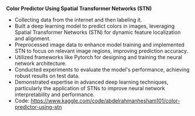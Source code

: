 **Color Predictor Using Spatial Transformer Networks (STN)**  
- Collecting data from the internet and then labeling it.
- Built a deep learning model to predict colors in images, leveraging Spatial Transformer Networks (STN) for dynamic feature localization and alignment.  
- Preprocessed image data to enhance model training and implemented STN to focus on relevant image regions, improving prediction accuracy.  
- Utilized frameworks like Pytorch for designing and training the neural network architecture.  
- Conducted experiments to evaluate the model's performance, achieving robust results on test data.  
- Demonstrated expertise in advanced deep learning techniques, particularly the application of STNs to improve neural network interpretability and    performance.
- Code: https://www.kaggle.com/code/abdelrahmanhesham101/color-predictor-using-stn
